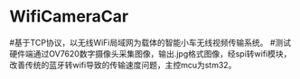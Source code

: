 # WifiCameraCar
#基于TCP协议，以无线WiFi局域网为载体的智能小车无线视频传输系统。
#测试硬件端通过OV7620数字摄像头采集图像，输出.jpg格式图像，经spi转wifi模块，改善传统的蓝牙转wifi导致的传输速度问题，主控mcu为stm32。
